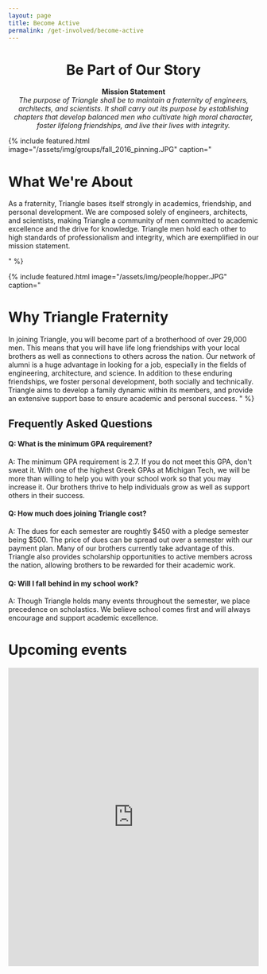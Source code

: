 ```yaml
---
layout: page
title: Become Active
permalink: /get-involved/become-active
---
```

<h1><center>Be Part of Our Story</center></h1>

<center><b>Mission Statement</b></center>  
<center><i>The purpose of Triangle shall be to maintain a fraternity of engineers, architects, and scientists. It shall carry out its purpose by establishing chapters that develop balanced men who cultivate high moral character, foster lifelong friendships, and live their lives with integrity.</i></center>

{% include featured.html image="/assets/img/groups/fall_2016_pinning.JPG" caption="
# What We're About

As a fraternity, Triangle bases itself strongly in academics, friendship, and personal development. We are composed solely of engineers, architects, and scientists, making Triangle a community of men committed to academic excellence and the drive for knowledge. Triangle men hold each other to high standards of professionalism and integrity, which are exemplified in our mission statement.   

" %}

{% include featured.html image="/assets/img/people/hopper.JPG" caption="
# Why Triangle Fraternity

In joining Triangle, you will become part of a brotherhood of over 29,000 men. This means that you will have life long friendships with your local brothers as well as connections to others across the nation. Our network of alumni is a huge advantage in looking for a job, especially in the fields of engineering, architecture, and science. In addition to these enduring friendships, we foster personal development, both socially and technically. Triangle aims to develop a family dynamic within its members, and provide an extensive support base to ensure academic and personal success.
" %}

## Frequently Asked Questions

#### Q: What is the minimum GPA requirement?

A: The minimum GPA requirement is 2.7. If you do not meet this GPA, don't sweat it. With one of the highest Greek GPAs at Michigan Tech, we will be more than willing to help you with your school work so that you may increase it. Our brothers thrive to help individuals grow as well as support others in their success.

#### Q: How much does joining Triangle cost?

A: The dues for each semester are roughtly $450 with a pledge semester being $500. The price of dues can be spread out over a semester with our payment plan. Many of our brothers currently take advantage of this. Triangle also provides scholarship opportunities to active members across the nation, allowing brothers to be rewarded for their academic work.

#### Q: Will I fall behind in my school work?

A: Though Triangle holds many events throughout the semester, we place precedence on scholastics. We believe school comes first and will always encourage and support academic excellence.

# Upcoming events

<iframe src="https://calendar.google.com/calendar/embed?showTitle=0&amp;height=600&amp;wkst=1&amp;bgcolor=%23ffffff&amp;src=triangle-rec%40mtu.edu&amp;color=%23875509&amp;ctz=America%2FNew_York" style="border-width:0" width="100%" height="600" frameborder="0" scrolling="no"></iframe>
